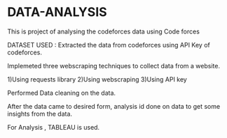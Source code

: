 # DATA-ANALYSIS
This is project of analysing the codeforces data using Code forces

 DATASET USED : Extracted the data from codeforces using API Key of codeforces.
 
 Implemeted three webscraping techniques to collect data from a website.
 
 1)Using requests library
 2)Using webscraping
 3)Using API key
 
 Performed Data cleaning on the data.
 
 After the data came to desired form, analysis id done on data to get some insights from the data.
 
 For Analysis , TABLEAU is used. 
